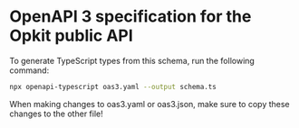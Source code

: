 # OpenAPI 3 specification for the Opkit public API

To generate TypeScript types from this schema, run the following command:

```bash
npx openapi-typescript oas3.yaml --output schema.ts
```

When making changes to oas3.yaml or oas3.json, make sure to copy these changes to the other file!
